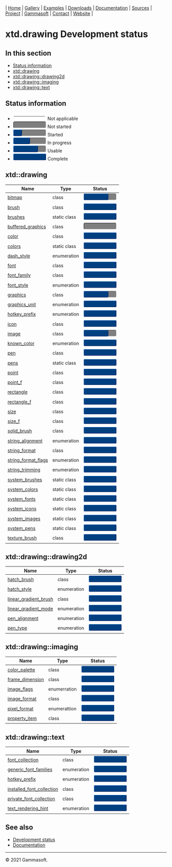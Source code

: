 | [Home](home.md) | [Gallery](gallery.md) | [Examples](examples.md) | [Downloads](downloads.md) | [Documentation](documentation.md) | [Sources](https://github.com/gammasoft71/xtd) | [Project](https://sourceforge.net/projects/xtdpro/) | [Gammasoft](gammasoft.md)  | [Contact](contact.md) | [Website](https://gammasoft71.wixsite.com/xtdpro) |

# xtd.drawing Development status

## In this section

* [Status information](#status-information)
* [xtd::drawing](#xtddrawing)
* [xtd::drawing::drawing2d](#xtddrawingdrawing2d)
* [xtd::drawing::imaging](#xtddrawingimaging)
* [xtd::drawing::text](#xtddrawingtext)

## Status information

* ![progress](pictures/progress_ina.png) Not applicable
* ![progress](pictures/progress0.png) Not started
* ![progress](pictures/progress25.png) Started
* ![progress](pictures/progress50.png) In progress
* ![progress](pictures/progress75.png) Usable
* ![progress](pictures/progress100.png) Complete

## xtd::drawing

| Name                                                                                | Type         | Status                                |
|-------------------------------------------------------------------------------------|--------------|---------------------------------------|
| [bitmap](../src/xtd.drawing/include/xtd/drawing/bitmap.h)                           | class        | ![progress](pictures/progress75.png)  |
| [brush](../src/xtd.drawing/include/xtd/drawing/brush.h)                             | class        | ![progress](pictures/progress100.png) |
| [brushes](../src/xtd.drawing/include/xtd/drawing/brushes.h)                         | static class | ![progress](pictures/progress100.png) |
| [buffered_graphics](../src/xtd.drawing/include/xtd/drawing/buffered_graphics.h)     | class        | ![progress](pictures/progress0.png)   |
| [color](../src/xtd.drawing/include/xtd/drawing/color.h)                             | class        | ![progress](pictures/progress100.png) |
| [colors](../src/xtd.drawing/include/xtd/drawing/colors.h)                           | static class | ![progress](pictures/progress100.png) |
| [dash_style](../src/xtd.drawing/include/xtd/drawing/dash_style.h)                   | enumeration  | ![progress](pictures/progress100.png) |
| [font](../src/xtd.drawing/include/xtd/drawing/font.h)                               | class        | ![progress](pictures/progress100.png) |
| [font_family](../src/xtd.drawing/include/xtd/drawing/font_family.h)                 | class        | ![progress](pictures/progress100.png) |
| [font_style](../src/xtd.drawing/include/xtd/drawing/font_style.h)                   | enumeration  | ![progress](pictures/progress100.png) |
| [graphics](../src/xtd.drawing/include/xtd/drawing/graphics.h)                       | class        | ![progress](pictures/progress75.png)  |
| [graphics_unit](../src/xtd.drawing/include/xtd/drawing/graphics_unit.h)             | enumeration  | ![progress](pictures/progress100.png) |
| [hotkey_prefix](../src/xtd.drawing/include/xtd/drawing/hotkey_prefix.h)             | enumeration  | ![progress](pictures/progress100.png) |
| [icon](../src/xtd.drawing/include/xtd/drawing/icon.h)                               | class        | ![progress](pictures/progress100.png) |
| [image](../src/xtd.drawing/include/xtd/drawing/image.h)                             | class        | ![progress](pictures/progress75.png)  |
| [known_color](../src/xtd.drawing/include/xtd/drawing/known_color.h)                 | enumeration  | ![progress](pictures/progress100.png) |
| [pen](../src/xtd.drawing/include/xtd/drawing/pen.h)                                 | class        | ![progress](pictures/progress100.png) |
| [pens](../src/xtd.drawing/include/xtd/drawing/pens.h)                               | static class | ![progress](pictures/progress100.png) |
| [point](../src/xtd.drawing/include/xtd/drawing/point.h)                             | class        | ![progress](pictures/progress100.png) |
| [point_f](../src/xtd.drawing/include/xtd/drawing/point_f.h)                         | class        | ![progress](pictures/progress100.png) |
| [rectangle](../src/xtd.drawing/include/xtd/drawing/rectangle.h)                     | class        | ![progress](pictures/progress100.png) |
| [rectangle_f](../src/xtd.drawing/include/xtd/drawing/rectangle_f.h)                 | class        | ![progress](pictures/progress100.png) |
| [size](../src/xtd.drawing/include/xtd/drawing/size.h)                               | class        | ![progress](pictures/progress100.png) |
| [size_f](../src/xtd.drawing/include/xtd/drawing/size_f.h)                           | class        | ![progress](pictures/progress100.png) |
| [solid_brush](../src/xtd.drawing/include/xtd/drawing/solid_brush.h)                 | class        | ![progress](pictures/progress100.png) |
| [string_alignment](../src/xtd.drawing/include/xtd/drawing/string_alignment.h)       | enumeration  | ![progress](pictures/progress100.png) |
| [string_format](../src/xtd.drawing/include/xtd/drawing/string_format.h)             | class        | ![progress](pictures/progress100.png) |
| [string_format_flags](../src/xtd.drawing/include/xtd/drawing/string_format_flags.h) | enumeration  | ![progress](pictures/progress100.png) |
| [string_trimming](../src/xtd.drawing/include/xtd/drawing/string_trimming.h)         | enumeration  | ![progress](pictures/progress100.png) |
| [system_brushes](../src/xtd.drawing/include/xtd/drawing/system_brushes.h)           | static class | ![progress](pictures/progress100.png) |
| [system_colors](../src/xtd.drawing/include/xtd/drawing/system_colors.h)             | static class | ![progress](pictures/progress100.png) |
| [system_fonts](../src/xtd.drawing/include/xtd/drawing/system_fonts.h)               | static class | ![progress](pictures/progress100.png) |
| [system_icons](../src/xtd.drawing/include/xtd/drawing/system_icons.h)               | static class | ![progress](pictures/progress100.png) |
| [system_images](../src/xtd.drawing/include/xtd/drawing/system_images.h)             | static class | ![progress](pictures/progress100.png) |
| [system_pens](../src/xtd.drawing/include/xtd/drawing/system_pens.h)                 | static class | ![progress](pictures/progress100.png) |
| [texture_brush](../src/xtd.drawing/include/xtd/drawing/texture_brush.h)             | class        | ![progress](pictures/progress100.png) |

## xtd::drawing::drawing2d

| Name                                                                                              | Type         | Status                                |
|---------------------------------------------------------------------------------------------------|--------------|---------------------------------------|
| [hatch_brush](../src/xtd.drawing/include/xtd/drawing/drawing2d/hatch_brush.h)                     | class        | ![progress](pictures/progress100.png) |
| [hatch_style](../src/xtd.drawing/include/xtd/drawing/drawing2d/hatch_style.h)                     | enumeration  | ![progress](pictures/progress100.png) |
| [linear_gradient_brush](../src/xtd.drawing/include/xtd/drawing/drawing2d/linear_gradient_brush.h) | class        | ![progress](pictures/progress100.png) |
| [linear_gradient_mode](../src/xtd.drawing/include/xtd/drawing/drawing2d/linear_gradient_mode.h)   | enumeration  | ![progress](pictures/progress100.png) |
| [pen_alignment](../src/xtd.drawing/include/xtd/drawing/drawing2d/pen_alignment.h)                 | enumeration  | ![progress](pictures/progress100.png) |
| [pen_type](../src/xtd.drawing/include/xtd/drawing/drawing2d/pen_type.h)                           | enumeration  | ![progress](pictures/progress100.png) |

## xtd::drawing::imaging

| Name                                                                                | Type         | Status                                |
|-------------------------------------------------------------------------------------|--------------|---------------------------------------|
| [color_palette](../src/xtd.drawing/include/xtd/drawing/imaging/color_palette.h)     | class        | ![progress](pictures/progress100.png) |
| [frame_dimension](../src/xtd.drawing/include/xtd/drawing/imaging/frame_dimension.h) | class        | ![progress](pictures/progress100.png) |
| [image_flags](../src/xtd.drawing/include/xtd/drawing/imaging/image_flags.h)         | enumerration | ![progress](pictures/progress100.png) |
| [image_format](../src/xtd.drawing/include/xtd/drawing/imaging/image_format.h)       | class        | ![progress](pictures/progress100.png) |
| [pixel_format](../src/xtd.drawing/include/xtd/drawing/imaging/pixel_format.h)       | enumerattion | ![progress](pictures/progress100.png) |
| [property_item](../src/xtd.drawing/include/xtd/drawing/imaging/property_item.h)     | class        | ![progress](pictures/progress100.png) |

## xtd::drawing::text

| Name                                                                                                 | Type         | Status                                |
|------------------------------------------------------------------------------------------------------|--------------|---------------------------------------|
| [font_collection](../src/xtd.drawing/include/xtd/drawing/text/font_collection.h)                     | class        | ![progress](pictures/progress100.png) |
| [generic_font_families](../src/xtd.drawing/include/xtd/drawing/text/generic_font_families.h)         | enumeration  | ![progress](pictures/progress100.png) |
| [hotkey_prefix](../src/xtd.drawing/include/xtd/drawing/text/hotkey_prefix.h)                         | enumeration  | ![progress](pictures/progress100.png) |
| [installed_font_collection](../src/xtd.drawing/include/xtd/drawing/text/installed_font_collection.h) | class        | ![progress](pictures/progress100.png) |
| [private_font_collection](../src/xtd.drawing/include/xtd/drawing/text/private_font_collection.h)     | class        | ![progress](pictures/progress100.png) |
| [text_rendering_hint](../src/xtd.drawing/include/xtd/drawing/text/text_rendering_hint.h)             | enumeration  | ![progress](pictures/progress100.png) |

## See also

* [Development status](development_status.md)
* [Documentation](documentation.md)

__________________________________________________________________________________________

© 2021 Gammasoft.

